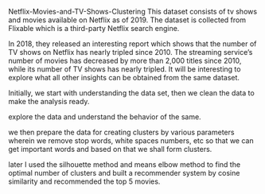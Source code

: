 Netflix-Movies-and-TV-Shows-Clustering
This dataset consists of tv shows and movies available on Netflix as of 2019. The dataset is collected from Flixable which is a third-party Netflix search engine.

In 2018, they released an interesting report which shows that the number of TV shows on Netflix has nearly tripled since 2010. The streaming service’s number of movies has decreased by more than 2,000 titles since 2010, while its number of TV shows has nearly tripled. It will be interesting to explore what all other insights can be obtained from the same dataset.

Initially, we start with understanding the data set, then we clean the data to make the analysis ready.

explore the data and understand the behavior of the same.

we then prepare the data for creating clusters by various parameters wherein we remove stop words, white spaces numbers, etc so that we can get important words and based on that we shall form clusters.

later I used the silhouette method and means elbow method to find the optimal number of clusters and built a recommender system by cosine similarity and recommended the top 5 movies.
